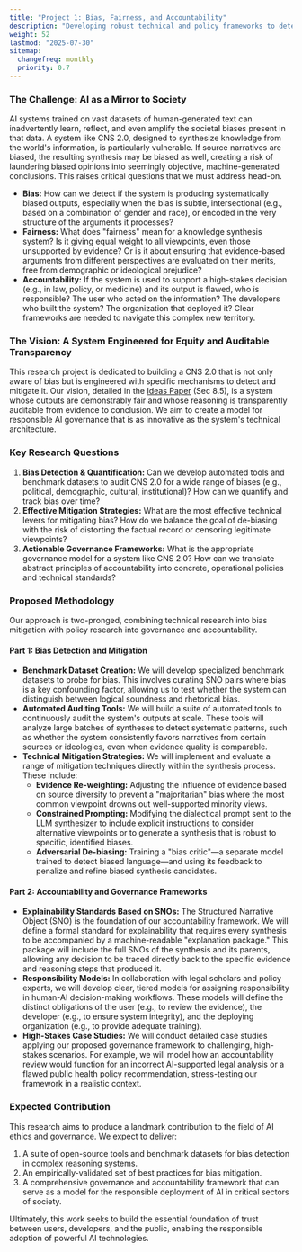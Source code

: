 ```yaml
---
title: "Project 1: Bias, Fairness, and Accountability"
description: "Developing robust technical and policy frameworks to detect and mitigate bias, ensure fairness, and establish clear accountability for the CNS 2.0 system."
weight: 52
lastmod: "2025-07-30"
sitemap:
  changefreq: monthly
  priority: 0.7
---
```


### The Challenge: AI as a Mirror to Society

AI systems trained on vast datasets of human-generated text can inadvertently learn, reflect, and even amplify the societal biases present in that data. A system like CNS 2.0, designed to synthesize knowledge from the world's information, is particularly vulnerable. If source narratives are biased, the resulting synthesis may be biased as well, creating a risk of laundering biased opinions into seemingly objective, machine-generated conclusions. This raises critical questions that we must address head-on.

-   **Bias:** How can we detect if the system is producing systematically biased outputs, especially when the bias is subtle, intersectional (e.g., based on a combination of gender and race), or encoded in the very structure of the arguments it processes?
-   **Fairness:** What does "fairness" mean for a knowledge synthesis system? Is it giving equal weight to all viewpoints, even those unsupported by evidence? Or is it about ensuring that evidence-based arguments from different perspectives are evaluated on their merits, free from demographic or ideological prejudice?
-   **Accountability:** If the system is used to support a high-stakes decision (e.g., in law, policy, or medicine) and its output is flawed, who is responsible? The user who acted on the information? The developers who built the system? The organization that deployed it? Clear frameworks are needed to navigate this complex new territory.

### The Vision: A System Engineered for Equity and Auditable Transparency

This research project is dedicated to building a CNS 2.0 that is not only aware of bias but is engineered with specific mechanisms to detect and mitigate it. Our vision, detailed in the [Ideas Paper](/guides/cns-2.0-research-roadmap/in-depth/ideas-paper/) (Sec 8.5), is a system whose outputs are demonstrably fair and whose reasoning is transparently auditable from evidence to conclusion. We aim to create a model for responsible AI governance that is as innovative as the system's technical architecture.

### Key Research Questions

1.  **Bias Detection & Quantification:** Can we develop automated tools and benchmark datasets to audit CNS 2.0 for a wide range of biases (e.g., political, demographic, cultural, institutional)? How can we quantify and track bias over time?
2.  **Effective Mitigation Strategies:** What are the most effective technical levers for mitigating bias? How do we balance the goal of de-biasing with the risk of distorting the factual record or censoring legitimate viewpoints?
3.  **Actionable Governance Frameworks:** What is the appropriate governance model for a system like CNS 2.0? How can we translate abstract principles of accountability into concrete, operational policies and technical standards?

### Proposed Methodology

Our approach is two-pronged, combining technical research into bias mitigation with policy research into governance and accountability.

#### Part 1: Bias Detection and Mitigation

-   **Benchmark Dataset Creation:** We will develop specialized benchmark datasets to probe for bias. This involves curating SNO pairs where bias is a key confounding factor, allowing us to test whether the system can distinguish between logical soundness and rhetorical bias.
-   **Automated Auditing Tools:** We will build a suite of automated tools to continuously audit the system's outputs at scale. These tools will analyze large batches of syntheses to detect systematic patterns, such as whether the system consistently favors narratives from certain sources or ideologies, even when evidence quality is comparable.
-   **Technical Mitigation Strategies:** We will implement and evaluate a range of mitigation techniques directly within the synthesis process. These include:
    -   **Evidence Re-weighting:** Adjusting the influence of evidence based on source diversity to prevent a "majoritarian" bias where the most common viewpoint drowns out well-supported minority views.
    -   **Constrained Prompting:** Modifying the dialectical prompt sent to the LLM synthesizer to include explicit instructions to consider alternative viewpoints or to generate a synthesis that is robust to specific, identified biases.
    -   **Adversarial De-biasing:** Training a "bias critic"—a separate model trained to detect biased language—and using its feedback to penalize and refine biased synthesis candidates.

#### Part 2: Accountability and Governance Frameworks

-   **Explainability Standards Based on SNOs:** The Structured Narrative Object (SNO) is the foundation of our accountability framework. We will define a formal standard for explainability that requires every synthesis to be accompanied by a machine-readable "explanation package." This package will include the full SNOs of the synthesis and its parents, allowing any decision to be traced directly back to the specific evidence and reasoning steps that produced it.
-   **Responsibility Models:** In collaboration with legal scholars and policy experts, we will develop clear, tiered models for assigning responsibility in human-AI decision-making workflows. These models will define the distinct obligations of the user (e.g., to review the evidence), the developer (e.g., to ensure system integrity), and the deploying organization (e.g., to provide adequate training).
-   **High-Stakes Case Studies:** We will conduct detailed case studies applying our proposed governance framework to challenging, high-stakes scenarios. For example, we will model how an accountability review would function for an incorrect AI-supported legal analysis or a flawed public health policy recommendation, stress-testing our framework in a realistic context.

### Expected Contribution

This research aims to produce a landmark contribution to the field of AI ethics and governance. We expect to deliver:
1.  A suite of open-source tools and benchmark datasets for bias detection in complex reasoning systems.
2.  An empirically-validated set of best practices for bias mitigation.
3.  A comprehensive governance and accountability framework that can serve as a model for the responsible deployment of AI in critical sectors of society. 

Ultimately, this work seeks to build the essential foundation of trust between users, developers, and the public, enabling the responsible adoption of powerful AI technologies.
